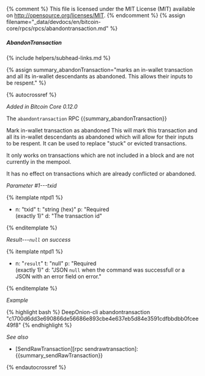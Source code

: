 {% comment %}
This file is licensed under the MIT License (MIT) available on
http://opensource.org/licenses/MIT.
{% endcomment %}
{% assign filename="_data/devdocs/en/bitcoin-core/rpcs/rpcs/abandontransaction.md" %}

##### AbandonTransaction
{% include helpers/subhead-links.md %}

{% assign summary_abandonTransaction="marks an in-wallet transaction and all its in-wallet descendants as abandoned. This allows their inputs to be respent." %}

{% autocrossref %}

*Added in Bitcoin Core 0.12.0*

The `abandontransaction` RPC {{summary_abandonTransaction}}

Mark in-wallet transaction <txid> as abandoned
This will mark this transaction and all its in-wallet descendants as abandoned which will allow
for their inputs to be respent.  It can be used to replace "stuck" or evicted transactions.

It only works on transactions which are not included in a block and are not currently in the mempool.

It has no effect on transactions which are already conflicted or abandoned.

*Parameter #1---txid*

{% itemplate ntpd1 %}
- n: "txid"
  t: "string (hex)"
  p: "Required<br>(exactly 1)"
  d: "The transaction id"

{% enditemplate %}

*Result---`null` on success*

{% itemplate ntpd1 %}
- n: "`result`"
  t: "null"
  p: "Required<br>(exactly 1)"
  d: "JSON `null` when the command was successfull or a JSON with an error field on error."

{% enditemplate %}

*Example*

{% highlight bash %}
DeepOnion-cli abandontransaction "c1700d6dd3e690866de56686e893cbe4e637eb5d84e3591cdfbbdbb0fcee49f8"
{% endhighlight %}

*See also*

* [SendRawTransaction][rpc sendrawtransaction]: {{summary_sendRawTransaction}}

{% endautocrossref %}
